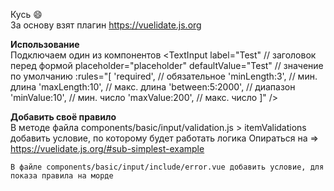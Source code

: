 Кусь 😄 <br>
За основу взят плагин https://vuelidate.js.org <br>

**Использование** <br>
    Подключаем один из компонентов
    <TextInput
        label="Test" // заголовок перед формой
        placeholder="placeholder"
        defaultValue="Test" // значение по умолчанию
        :rules="[
            'required', // обязательное 
            'minLength:3', // мин. длина
            'maxLength:10', // макс. длина
            'between:5:2000', // диапазон
            'minValue:10', // мин. число
            'maxValue:200', // макс. число
            ]"
    />
   
   
**Добавить своё правило** <br>
    В методе файла components/basic/input/validation.js > itemValidations добавить условие, по которому будет работать логика
    Опираться на => https://vuelidate.js.org/#sub-simplest-example
    
    В файле components/basic/input/include/error.vue добавить условие, для показа правила на морде

